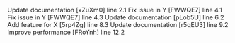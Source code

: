 Update documentation [xZuXm0] line 2.1
Fix issue in Y [FWWQE7] line 4.1
Fix issue in Y [FWWQE7] line 4.3
Update documentation [pLob5U] line 6.2
Add feature for X [5rp4Zg] line 8.3
Update documentation [r5qEU3] line 9.2
Improve performance [FRoYnh] line 12.2

